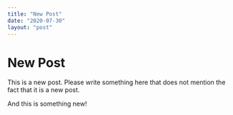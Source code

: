```yaml
---
title: "New Post"
date: "2020-07-30"
layout: "post"
---
```

# New Post

This is a new post. Please write something here that does not mention the fact that it is a new post.

And this is something new!